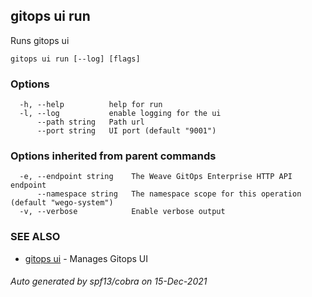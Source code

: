 ## gitops ui run

Runs gitops ui

```
gitops ui run [--log] [flags]
```

### Options

```
  -h, --help          help for run
  -l, --log           enable logging for the ui
      --path string   Path url
      --port string   UI port (default "9001")
```

### Options inherited from parent commands

```
  -e, --endpoint string    The Weave GitOps Enterprise HTTP API endpoint
      --namespace string   The namespace scope for this operation (default "wego-system")
  -v, --verbose            Enable verbose output
```

### SEE ALSO

* [gitops ui](gitops_ui.md)	 - Manages Gitops UI

###### Auto generated by spf13/cobra on 15-Dec-2021

